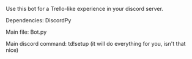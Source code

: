 Use this bot for a Trello-like experience in your discord server.

Dependencies: DiscordPy

Main file: Bot.py

Main discord command: td!setup (it will do everything for you, isn't that nice)
